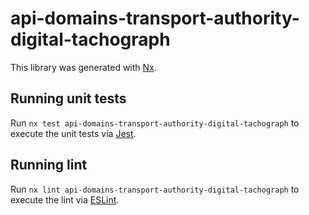 # api-domains-transport-authority-digital-tachograph

This library was generated with [Nx](https://nx.dev).

## Running unit tests

Run `nx test api-domains-transport-authority-digital-tachograph` to execute the unit tests via [Jest](https://jestjs.io).

## Running lint

Run `nx lint api-domains-transport-authority-digital-tachograph` to execute the lint via [ESLint](https://eslint.org/).
